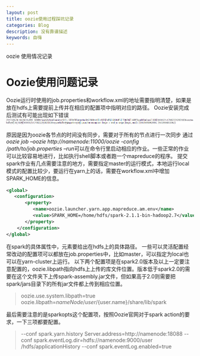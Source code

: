 ```yaml
---
layout: post
title: oozie使用过程踩坑记录
categories: Blog
description: 没有靠谱描述
keywords: 自嗨
---
```

oozie 使用情况记录

# Oozie使用问题记录
Oozie运行时使用的job.properties和workflow.xml的地址需要指明清楚，如果是放在hdfs上需要提前上传并在相应的配置项中指明对应的路径。
Oozie安装完成后测试有可能出现如下错误
![图片1](/images/posts/oozie/1.png)

原因是因为oozie各节点的时间没有同步，需要对于所有的节点进行一次同步
通过*oozie job –oozie http://namenode:11000/oozie -config /path/to/job.properties –run*可以在命令行里启动相应的作业。一些正常的作业可以比较容易地进行，比如执行shell脚本或者跑一个mapreduce的程序。
提交spark作业有几点需要注意的地方，需要指定master的运行模式，本地运行local模式的配置比较少，要运行在yarn上的话，需要在workflow.xml中增加SPARK_HOME的信息。
```xml
<global>
   <configuration>
       <property>
          <name>oozie.launcher.yarn.app.mapreduce.am.env</name>
          <value>SPARK_HOME=/home/hdfs/spark-2.1.1-bin-hadoop2.7</value>
       </property>
    </configuration>
</global>
```
在spark的具体属性中，<jar>元素要给出在hdfs上的具体路径。
一些可以灵活配置经常改动的配置项可以都放在job.properties中，比如master，可以指定为local也可以在yarn-cluster上运行。
以下两个配置项是在spark2.0版本及以上一定要注意配置的，oozie.libpath指向hdfs上上传的库文件位置。版本低于spark2.0的需要在这个文件夹下上传spark-assembly.jar文件，但如果高于2.0则需要把spark/jars目录下的所有jar文件都上传到相应位置。
> oozie.use.system.libpath=true
oozie.libpath=${nameNode}/user/${user.name}/share/lib/spark

最后需要注意的是sparkopts这个配置项，按照Oozie官网对于spark action的要求，一下三项都要配置。
>--conf spark.yarn.history    Server.address=http://namenode:18088 --conf spark.eventLog.dir=hdfs://namenode:9000/user    /hdfs/applicationHistory --conf spark.eventLog.enabled=true


